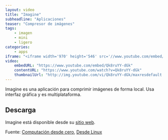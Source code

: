 ```yaml
---
layout: video
title: "Imagine"
subheadline: "Aplicaciones"
teaser: "Compresor de imágenes"
tags:
    - imagen
    - mini
    - ligero
categories:
    - apps
iframe: "<iframe width='970' height='546' src='//www.youtube.com/embed/Qk8ruYY-dGk' frameborder='0' allowfullscreen></iframe>"
video:
    embedURL: "https://www.youtube.com/embed/Qk8ruYY-dGk"
    contentURL: "https://www.youtube.com/watch?v=Qk8ruYY-dGk"
    thumbnailUrl: "http://img.youtube.com/vi/Qk8ruYY-dGk/maxresdefault.jpg"
---
```

<!--more-->

Imagine es una aplicación para comprimir imágenes de forma local. Usa interfaz gráfica y es multiplataforma.

## Descarga

Imagine está disponible desde su [sitio web](https://github.com/meowtec/Imagine/releases).

Fuente: [Computación desde cero](https://www.youtube.com/channel/UCLBpnb2ru-f5CqY8kxM3dvw), [Desde Linux](https://blog.desdelinux.net/imagine-asombroso-compresor-imagenes-una-interfaz-moderna/)
